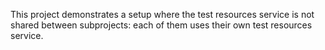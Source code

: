 This project demonstrates a setup where the test resources service is not shared between subprojects: each of them uses their own test resources service.
